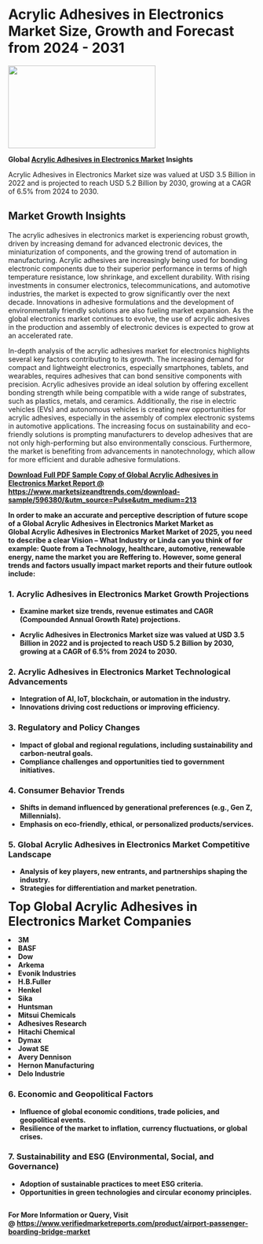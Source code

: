 <H1>Acrylic Adhesives in Electronics Market Size, Growth and Forecast from 2024 - 2031</H1><img class="aligncenter size-medium wp-image-584254" src="https://thirdeyenews.in/wp-content/uploads/2024/09/Global-Market-Research-300x168.jpeg" alt="" width="300" height="168" /><p><strong>Global&nbsp;<a href="https://www.marketsizeandtrends.com/download-sample/596380/&amp;utm_source=Pulse&amp;utm_medium=213">Acrylic Adhesives in Electronics Market</a> Insights</strong></p><p>Acrylic Adhesives in Electronics Market size was valued at USD 3.5 Billion in 2022 and is projected to reach USD 5.2 Billion by 2030, growing at a CAGR of 6.5% from 2024 to 2030.</p><p><h2>Market Growth Insights</h2> <p>The acrylic adhesives in electronics market is experiencing robust growth, driven by increasing demand for advanced electronic devices, the miniaturization of components, and the growing trend of automation in manufacturing. Acrylic adhesives are increasingly being used for bonding electronic components due to their superior performance in terms of high temperature resistance, low shrinkage, and excellent durability. With rising investments in consumer electronics, telecommunications, and automotive industries, the market is expected to grow significantly over the next decade. Innovations in adhesive formulations and the development of environmentally friendly solutions are also fueling market expansion. As the global electronics market continues to evolve, the use of acrylic adhesives in the production and assembly of electronic devices is expected to grow at an accelerated rate.</p> <p><strong><a href="download-link"></a></strong></p> <p>In-depth analysis of the acrylic adhesives market for electronics highlights several key factors contributing to its growth. The increasing demand for compact and lightweight electronics, especially smartphones, tablets, and wearables, requires adhesives that can bond sensitive components with precision. Acrylic adhesives provide an ideal solution by offering excellent bonding strength while being compatible with a wide range of substrates, such as plastics, metals, and ceramics. Additionally, the rise in electric vehicles (EVs) and autonomous vehicles is creating new opportunities for acrylic adhesives, especially in the assembly of complex electronic systems in automotive applications. The increasing focus on sustainability and eco-friendly solutions is prompting manufacturers to develop adhesives that are not only high-performing but also environmentally conscious. Furthermore, the market is benefiting from advancements in nanotechnology, which allow for more efficient and durable adhesive formulations.</p> <p><strong><a href="get-more-link"></p><p><span class=""><strong>Download Full PDF Sample Copy of Global Acrylic Adhesives in Electronics Market Report</strong> @ <a href="https://www.marketsizeandtrends.com/download-sample/596380/&amp;utm_source=Pulse&amp;utm_medium=213" target="_blank">https://www.marketsizeandtrends.com/download-sample/596380/&amp;utm_source=Pulse&amp;utm_medium=213</a></span></p><p>In order to make an accurate and perceptive description of future scope of a Global&nbsp;Acrylic Adhesives in Electronics Market Market as Global&nbsp;Acrylic Adhesives in Electronics Market Market of 2025, you need to describe a clear Vision &ndash; What Industry or Linda can you think of for example: Quote from a Technology, healthcare, automotive, renewable energy, name the market you are Reffering to. However, some general trends and factors usually impact market reports and their future outlook include:</p><h3>1.&nbsp;<strong>Acrylic Adhesives in Electronics Market Growth Projections</strong></h3><ul><li>Examine market size trends, revenue estimates and CAGR (Compounded Annual Growth Rate) projections.</li><li><p>Acrylic Adhesives in Electronics Market size was valued at USD 3.5 Billion in 2022 and is projected to reach USD 5.2 Billion by 2030, growing at a CAGR of 6.5% from 2024 to 2030.</p></li></ul><h3>2.&nbsp;<strong>Acrylic Adhesives in Electronics Market Technological Advancements</strong></h3><ul><li>Integration of AI, IoT, blockchain, or automation in the industry.</li><li>Innovations driving cost reductions or improving efficiency.</li></ul><h3>3.&nbsp;<strong>Regulatory and Policy Changes</strong></h3><ul><li>Impact of global and regional regulations, including sustainability and carbon-neutral goals.</li><li>Compliance challenges and opportunities tied to government initiatives.</li></ul><h3>4.&nbsp;<strong>Consumer Behavior Trends</strong></h3><ul><li>Shifts in demand influenced by generational preferences (e.g., Gen Z, Millennials).</li><li>Emphasis on eco-friendly, ethical, or personalized products/services.</li></ul><h3>5.&nbsp;<strong>Global Acrylic Adhesives in Electronics Market Competitive Landscape</strong></h3><ul><li>Analysis of key players, new entrants, and partnerships shaping the industry.</li><li>Strategies for differentiation and market penetration.</li></ul><p data-pm-slice="1 1 []"><span style="color: inherit; font-family: inherit; font-size: 25px;">Top Global Acrylic Adhesives in Electronics Market Companies</span></p><div class="" data-test-id=""><p><li>3M</li><li> BASF</li><li> Dow</li><li> Arkema</li><li> Evonik Industries</li><li> H.B.Fuller</li><li> Henkel</li><li> Sika</li><li> Huntsman</li><li> Mitsui Chemicals</li><li> Adhesives Research</li><li> Hitachi Chemical</li><li> Dymax</li><li> Jowat SE</li><li> Avery Dennison</li><li> Hernon Manufacturing</li><li> Delo Industrie</li></p></div><h3>6.&nbsp;<strong>Economic and Geopolitical Factors</strong></h3><ul><li>Influence of global economic conditions, trade policies, and geopolitical events.</li><li>Resilience of the market to inflation, currency fluctuations, or global crises.</li></ul><h3>7.&nbsp;<strong>Sustainability and ESG (Environmental, Social, and Governance)</strong></h3><ul><li>Adoption of sustainable practices to meet ESG criteria.</li><li>Opportunities in green technologies and circular economy principles.</li></ul><h2><strong style="font-size: 14px;">For More Information or Query, Visit @&nbsp;</strong><a style="background-color: #ffffff; font-size: 14px;" href="https://www.marketsizeandtrends.com/report/acrylic-adhesives-in-electronics-market/" target="_blank">https://www.verifiedmarketreports.com/product/airport-passenger-boarding-bridge-market</a></h2>
